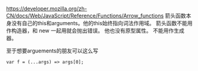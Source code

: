 https://developer.mozilla.org/zh-CN/docs/Web/JavaScript/Reference/Functions/Arrow_functions
箭头函数本身没有自己的this和arguments。他的this始终指向词法作用域。
箭头函数不能用作构造器，和 new 一起用就会抛出错误。
他也没有原型属性。
不能用作生成器。

至于想要arguements的朋友可以这么写

````
var f = (...args) => args[0];
````

